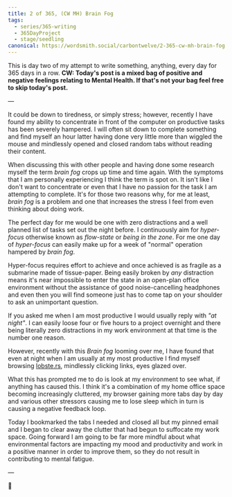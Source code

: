 ```yaml
---
title: 2 of 365, (CW MH) Brain Fog
tags:
  - series/365-writing
  - 365DayProject
  - stage/seedling
canonical: https://wordsmith.social/carbontwelve/2-365-cw-mh-brain-fog
---
```



This is day two of my attempt to write something, anything, every day for 365 days in a row. **CW: Today's post is a mixed bag of positive and negative feelings relating to Mental Health. If that's not your bag feel free to skip today's post.**

—

It could be down to tiredness, or simply stress; however, recently I have found my ability to concentrate in front of the computer on productive tasks has been severely hampered. I will often sit down to complete something and find myself an hour latter having done very little more than wiggled the mouse and mindlessly opened and closed random tabs without reading their content.

When discussing this with other people and having done some research myself the term _brain fog_ crops up time and time again. With the symptoms that I am personally experiencing I think the term is spot on. It isn't like I don't want to concentrate or even that I have no passion for the task I am attempting to complete. It's for those two reasons why, for me at least, _brain fog_ is a problem and one that increases the stress I feel from even thinking about doing work.

The perfect day for me would be one with zero distractions and a well planned list of tasks set out the night before. I continuously aim for _hyper-focus_ otherwise known as _flow-state_ or _being in the zone_. For me one day of _hyper-focus_ can easily make up for a week of "normal" operation hampered by _brain fog_.

Hyper-focus requires effort to achieve and once achieved is as fragile as a submarine made of tissue-paper. Being easily broken by _any_ distraction means it's near impossible to enter the state in an open-plan office environment without the assistance of good noise-cancelling headphones and even then you will find someone just has to come tap on your shoulder to ask an unimportant question.

If you asked me when I am most productive I would usually reply with _"at night"_. I can easily loose four or five hours to a project overnight and there being literally zero distractions in my work environment at that time is the number one reason.

However, recently with this _Brain fog_ looming over me, I have found that even at night when I am usually at my most productive I find myself browsing [lobste.rs](https://lobste.rs/), mindlessly clicking links, eyes glazed over.

What this has prompted me to do is look at my environment to see what, if anything has caused this. I think it's a combination of my home office space becoming increasingly cluttered, my browser gaining more tabs day by day and various other stressors causing me to lose sleep which in turn is causing a negative feedback loop.

Today I bookmarked the tabs I needed and closed all but my pinned email and I began to clear away the clutter that had begun to suffocate my work space. Going forward I am going to be far more mindful about what environmental factors are impacting my mood and productivity and work in a positive manner in order to improve them, so they do not result in contributing to mental fatigue.

—

🌻

